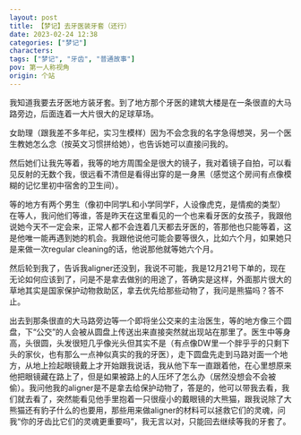 ```yaml
---
layout: post
title: 【梦记】去牙医装牙套（还行）
date: 2023-02-24 12:38
categories: ["梦记"]
characters: 
tags: ["梦记", "牙齿", "普通故事"]
pov: 第一人称视角
origin: 个站
---
```


我知道我要去牙医地方装牙套。到了地方那个牙医的建筑大楼是在一条很直的大马路旁边，后面连着一大片很大的足球草场。

女助理（跟我差不多年纪，实习生模样）因为不会念我的名字急得想哭，另一个医生教她怎么念（按英文习惯拼给她），也告诉她可以直接问我的。

然后她们让我先等着，我等的地方周围全是很大的镜子，我对着镜子自拍，可以看见反射的无数个我，很远看不清但是看得出穿的是一身黑（感觉这个房间有点像模糊的记忆里初中宿舍的卫生间）。

等的地方有两个男生（像初中同学L和小学同学F，人设像虎克，是情痴的类型）在等人，我问他们等谁，答是昨天在这里看见的一个也来看牙医的女孩子，我跟他说她今天不一定会来，正常人都不会连着几天都去牙医的，答那他也只能等着，这是他唯一能再遇到她的机会。我跟他说他可能会要等很久，比如六个月，如果她只是来做一次regular cleaning的话，他说那他就等她六个月。

然后轮到我了，告诉我aligner还没到，我说不可能，我是12月21号下单的，现在无论如何应该到了，问是不是拿去做别的用途了，答确实是这样，外面那片很大的草地其实是国家保护动物救助区，拿去优先给那些动物了，我问是熊猫吗？答不止。

出去到那条很直的大马路旁边等一个即将坐公交来的主治医生，等的地方像三个圆盘，下“公交”的人会被从圆盘上传送出来直接突然就出现站在那里了。医生中等身高，头很圆，头发很短几乎像光头但其实不是（有点像DW里一个胖乎乎的只剩下头的家伙，也有那么一点神似真实的我的牙医），走下圆盘先走到马路对面一个地方，从地上捡起眼镜戴上才开始跟我说话，我从他下车一直跟着他，在心里想原来他把眼镜藏在路上了，但是如果被路上的人压坏了怎么办（居然没想会不会被偷）。我问他我的aligner是不是拿去给保护动物了，答是的，他可以带我去看，我们就去看了，突然能看见他手里抱着一只很瘦小的戴眼镜的大熊猫，跟我说除了大熊猫还有豹子什么的也要用，那些用来做aligner的材料可以拯救它们的灵魂，问我“你的牙齿比它们的灵魂更重要吗”，我无言以对，只能回去继续等我的牙套了。
